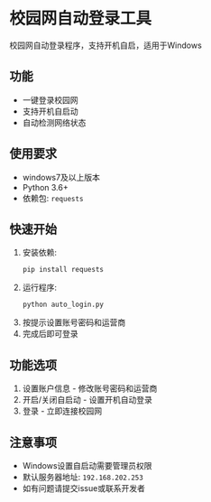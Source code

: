 # 校园网自动登录工具

校园网自动登录程序，支持开机自启，适用于Windows

## 功能

- 一键登录校园网
- 支持开机自启动
- 自动检测网络状态

## 使用要求

- windows7及以上版本
- Python 3.6+
- 依赖包: `requests`

## 快速开始

1. 安装依赖: 
   ```
   pip install requests
   ```
2. 运行程序: 
   ```
   python auto_login.py
   ```
3. 按提示设置账号密码和运营商
4. 完成后即可登录

## 功能选项

1. 设置账户信息 - 修改账号密码和运营商
2. 开启/关闭自启动 - 设置开机自动登录
3. 登录 - 立即连接校园网

## 注意事项

- Windows设置自启动需要管理员权限
- 默认服务器地址: `192.168.202.253`
- 如有问题请提交issue或联系开发者
